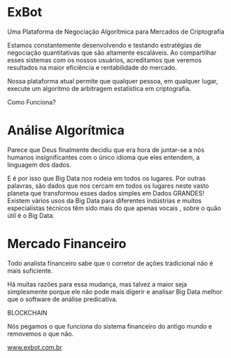 # ExBot
Uma Plataforma de Negociação Algorítmica para Mercados de Criptografia

Estamos constantemente desenvolvendo e testando estratégias de negociação quantitativas que são altamente escaláveis. Ao compartilhar esses sistemas com os nossos usuários, acreditamos que veremos resultados na maior eficiência e rentabilidade do mercado.

Nossa plataforma atual permite que qualquer pessoa, em qualquer lugar, execute um algoritmo de arbitragem estatística em criptografia.

Como Funciona?

# Análise Algorítmica

Parece que Deus finalmente decidiu que era hora de juntar-se a nós humanos insignificantes com o único idioma que eles entendem, a linguagem dos dados.

E é por isso que Big Data nos rodeia em todos os lugares. Por outras palavras, são dados que nos cercam em todos os lugares neste vasto planeta que transformou esses dados simples em Dados GRANDES! Existem vários usos da Big Data para diferentes indústrias e muitos especialistas técnicos têm sido mais do que apenas vocais , sobre o quão útil é o Big Data.

# Mercado Financeiro

Todo analista financeiro sabe que o corretor de ações tradicional não é mais suficiente.

Há muitas razões para essa mudança, mas talvez a maior seja simplesmente porque ele não pode mais digerir e analisar Big Data melhor que o software de análise predicativa.

BLOCKCHAIN

Nós pegamos o que funciona do sistema financeiro do antigo mundo e removemos o que não.

www.exbot.com.br
